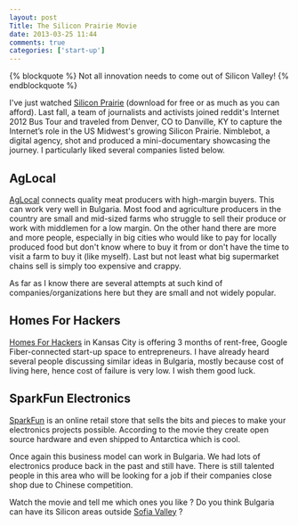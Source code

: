 ```yaml
---
layout: post
Title: The Silicon Prairie Movie
date: 2013-03-25 11:44
comments: true
categories: ['start-up']
---
```


{% blockquote %}
Not all innovation needs to come out of Silicon Valley!
{% endblockquote %}

I've just watched [Silicon Prairie](http://www.siliconprairiefilm.com/)
(download for free or as much as you can afford).
Last fall, a team of journalists and activists joined reddit's Internet 2012 Bus Tour
and traveled from Denver, CO to Danville, KY to capture the Internet’s role in the 
US Midwest's growing Silicon Prairie. Nimblebot, a digital agency, shot and produced a
mini-documentary showcasing the journey. I particularly liked several companies listed
below.

AgLocal
-------

[AgLocal](https://www.aglocal.com/) connects quality meat producers with high-margin
buyers. This can work very well in Bulgaria. Most food and agriculture producers in 
the country are small and mid-sized farms who struggle to sell their produce or work with
middlemen for a low margin. On the other hand there are more and more people, especially in
big cities who would like to pay for locally produced food but don't know where to buy it from
or don't have the time to visit a farm to buy it (like myself). Last but not least what big supermarket
chains sell is simply too expensive and crappy.

As far as I know there are several attempts at such kind of companies/organizations here
but they are small and not widely popular.

Homes For Hackers
-----------------

[Homes For Hackers](http://www.homesforhackers.com/) in Kansas City is offering 3 months
of rent-free, Google Fiber-connected start-up space to entrepreneurs. I have already heard
several people discussing similar ideas in Bulgaria, mostly because cost of living here,
hence cost of failure is very low. I wish them good luck.

SparkFun Electronics
--------------------

[SparkFun](https://www.sparkfun.com/) is an online retail store that sells the bits and
pieces to make your electronics projects possible. According to the movie they create
open source hardware and even shipped to Antarctica which is cool.

Once again this business model can work in Bulgaria. We had lots of electronics produce back in the
past and still have. There is still talented people in this area
who will be looking for a job if their companies close shop due to Chinese competition.


Watch the movie and tell me which ones you like ? Do you think Bulgaria can have its
Silicon areas outside [Sofia Valley](http://sofiavalley.com) ?
